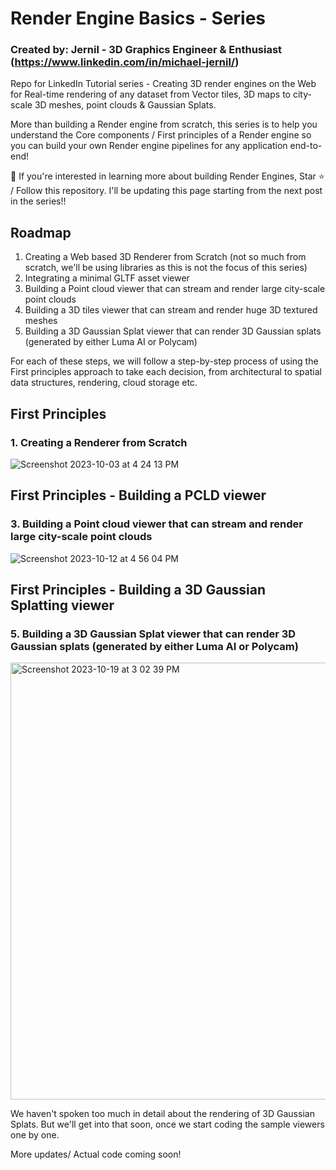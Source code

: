 # Render Engine Basics - Series
### Created by: Jernil - 3D Graphics Engineer & Enthusiast (https://www.linkedin.com/in/michael-jernil/)

Repo for LinkedIn Tutorial series - Creating 3D render engines on the Web for Real-time rendering of any dataset from Vector tiles, 3D maps to city-scale 3D meshes, point clouds &amp; Gaussian Splats.

More than building a Render engine from scratch, this series is to help you understand the Core components / First principles of a Render engine so you can build your own Render engine pipelines for any application end-to-end! 

🧊 If you're interested in learning more about building Render Engines, Star ⭐️ / Follow this repository. I'll be updating this page starting from the next post in the series!!

## Roadmap
1. Creating a Web based 3D Renderer from Scratch (not so much from scratch, we'll be using libraries as this is not the focus of this series)
2. Integrating a minimal GLTF asset viewer
3. Building a Point cloud viewer that can stream and render large city-scale point clouds
4. Building a 3D tiles viewer that can stream and render huge 3D textured meshes
5. Building a 3D Gaussian Splat viewer that can render 3D Gaussian splats (generated by either Luma AI or Polycam)

For each of these steps, we will follow a step-by-step process of using the First principles approach to take each decision, from architectural to spatial data structures, rendering, cloud storage etc.

## First Principles
### 1. Creating a Renderer from Scratch
![Screenshot 2023-10-03 at 4 24 13 PM](https://github.com/mikejernil/renderengine-basics/assets/43872457/d4283698-a529-4e5f-9337-32403cde7417)

## First Principles - Building a PCLD viewer
### 3. Building a Point cloud viewer that can stream and render large city-scale point clouds
![Screenshot 2023-10-12 at 4 56 04 PM](https://github.com/mikejernil/renderengine-basics/assets/43872457/d3433a1a-7d86-4500-9c29-60e3f1f4185f)

## First Principles - Building a 3D Gaussian Splatting viewer
### 5. Building a 3D Gaussian Splat viewer that can render 3D Gaussian splats (generated by either Luma AI or Polycam)
<img width="699" alt="Screenshot 2023-10-19 at 3 02 39 PM" src="https://github.com/mikejernil/renderengine-basics/assets/43872457/831ae661-00d9-4bf5-83cb-7e0e26940d3f">

We haven't spoken too much in detail about the rendering of 3D Gaussian Splats. But we'll get into that soon, once we start coding the sample viewers one by one.


More updates/ Actual code coming soon!
